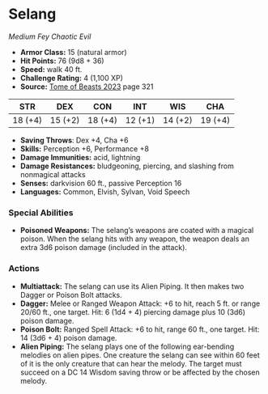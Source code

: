 # Selang

*Medium* *Fey* *Chaotic Evil*

- **Armor Class:** 15 (natural armor)
- **Hit Points:** 76 (9d8 + 36)
- **Speed:** walk 40 ft.
- **Challenge Rating:** 4 (1,100 XP)
- **Source:** [Tome of Beasts 2023](https://koboldpress.com/kpstore/product/tome-of-beasts-1-2023-edition/) page 321

| STR | DEX | CON | INT | WIS | CHA |
| --- | --- | --- | --- | --- | --- |
| 18 (+4) | 15 (+2) | 18 (+4) | 12 (+1) | 14 (+2) | 19 (+4) |

- **Saving Throws**: Dex +4, Cha +6
- **Skills:** Perception +6, Performance +8
- **Damage Immunities:** acid, lightning
- **Damage Resistances:** bludgeoning, piercing, and slashing from nonmagical attacks
- **Senses:** darkvision 60 ft., passive Perception 16
- **Languages:** Common, Elvish, Sylvan, Void Speech
### Special Abilities
- **Poisoned Weapons:** The selang’s weapons are coated with a magical poison. When the selang hits with any weapon, the weapon deals an extra 3d6 poison damage (included in the attack).
### Actions
- **Multiattack:** The selang can use its Alien Piping. It then makes two Dagger or Poison Bolt attacks.
- **Dagger:** Melee or Ranged Weapon Attack: +6 to hit, reach 5 ft. or range 20/60 ft., one target. Hit: 6 (1d4 + 4) piercing damage plus 10 (3d6) poison damage.
- **Poison Bolt:** Ranged Spell Attack: +6 to hit, range 60 ft., one target. Hit: 14 (3d6 + 4) poison damage.
- **Alien Piping:** The selang plays one of the following ear-bending melodies on alien pipes. One creature the selang can see within 60 feet of it is the only creature that can hear the melody. The target must succeed on a DC 14 Wisdom saving throw or be affected by the chosen melody.

